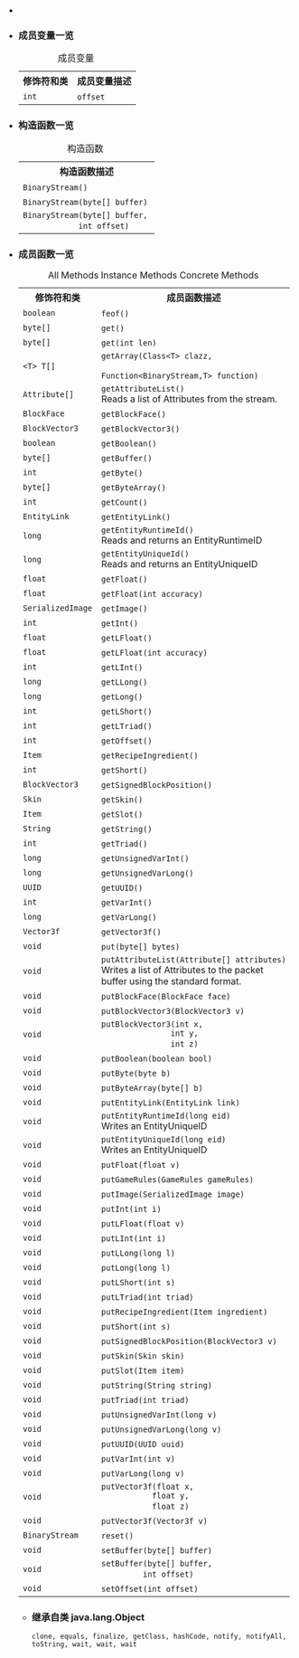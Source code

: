 <div class="summary">
<ul class="blockList">
<li class="blockList">  
<li class="blockList"><a name="field.summary">
<!--   -->
</a>
<h3>成员变量一览</h3>
<table class="memberSummary" border="0" cellpadding="3" cellspacing="0" summary="Field Summary table, listing fields, and an explanation">
<caption><span>成员变量</span><span class="tabEnd"> </span></caption>
<tr>
<th>修饰符和类</th>
<th>成员变量描述</th>
</tr>
<tr class="altColor">
<td class="colFirst"><code>int</code></td>
<td class="colLast"><code><span class="memberNameLink"><a >offset</a></span></code> </td>
</tr>
</table>
</li>
</ul>
<!-- ======== CONSTRUCTOR SUMMARY ======== -->
<ul class="blockList">
<li class="blockList"><a name="constructor.summary">
<!--   -->
</a>
<h3>构造函数一览</h3>
<table class="memberSummary" border="0" cellpadding="3" cellspacing="0" summary="Constructor Summary table, listing constructors, and an explanation">
<caption><span>构造函数</span><span class="tabEnd"> </span></caption>
<tr>
<th>构造函数描述</th>
</tr>
<tr class="altColor">
<td class="colOne"><code><span class="memberNameLink"><a >BinaryStream</a></span>()</code> </td>
</tr>
<tr class="rowColor">
<td class="colOne"><code><span class="memberNameLink"><a >BinaryStream</a></span>(byte[] buffer)</code> </td>
</tr>
<tr class="altColor">
<td class="colOne"><code><span class="memberNameLink"><a >BinaryStream</a></span>(byte[] buffer,
            int offset)</code> </td>
</tr>
</table>
</li>
</ul>
<!-- ========== METHOD SUMMARY =========== -->
<ul class="blockList">
<li class="blockList"><a name="method.summary">
<!--   -->
</a>
<h3>成员函数一览</h3>
<table class="memberSummary" border="0" cellpadding="3" cellspacing="0" summary="Method Summary table, listing methods, and an explanation">
<caption><span id="t0" class="activeTableTab"><span>All Methods</span><span class="tabEnd"> </span></span><span id="t2" class="tableTab"><span><a >Instance Methods</a></span><span class="tabEnd"> </span></span><span id="t4" class="tableTab"><span><a >Concrete Methods</a></span><span class="tabEnd"> </span></span></caption>
<tr>
<th>修饰符和类</th>
<th>成员函数描述</th>
</tr>
<tr id="i0" class="altColor">
<td class="colFirst"><code>boolean</code></td>
<td class="colLast"><code><span class="memberNameLink"><a >feof</a></span>()</code> </td>
</tr>
<tr id="i1" class="rowColor">
<td class="colFirst"><code>byte[]</code></td>
<td class="colLast"><code><span class="memberNameLink"><a >get</a></span>()</code> </td>
</tr>
<tr id="i2" class="altColor">
<td class="colFirst"><code>byte[]</code></td>
<td class="colLast"><code><span class="memberNameLink"><a >get</a></span>(int len)</code> </td>
</tr>
<tr id="i3" class="rowColor">
<td class="colFirst"><code>&lt;T&gt; T[]</code></td>
<td class="colLast"><code><span class="memberNameLink"><a >getArray</a></span>(<a  title="class or interface in java.lang">Class</a>&lt;T&gt; clazz,
        <a  title="class or interface in java.util.function">Function</a>&lt;<a  title="class in cn.nukkit.utils">BinaryStream</a>,T&gt; function)</code> </td>
</tr>
<tr id="i4" class="altColor">
<td class="colFirst"><code><a  title="class in cn.nukkit.entity">Attribute</a>[]</code></td>
<td class="colLast"><code><span class="memberNameLink"><a >getAttributeList</a></span>()</code>
<div class="block">Reads a list of Attributes from the stream.</div>
</td>
</tr>
<tr id="i5" class="rowColor">
<td class="colFirst"><code><a  title="enum in cn.nukkit.math">BlockFace</a></code></td>
<td class="colLast"><code><span class="memberNameLink"><a >getBlockFace</a></span>()</code> </td>
</tr>
<tr id="i6" class="altColor">
<td class="colFirst"><code><a  title="class in cn.nukkit.math">BlockVector3</a></code></td>
<td class="colLast"><code><span class="memberNameLink"><a >getBlockVector3</a></span>()</code> </td>
</tr>
<tr id="i7" class="rowColor">
<td class="colFirst"><code>boolean</code></td>
<td class="colLast"><code><span class="memberNameLink"><a >getBoolean</a></span>()</code> </td>
</tr>
<tr id="i8" class="altColor">
<td class="colFirst"><code>byte[]</code></td>
<td class="colLast"><code><span class="memberNameLink"><a >getBuffer</a></span>()</code> </td>
</tr>
<tr id="i9" class="rowColor">
<td class="colFirst"><code>int</code></td>
<td class="colLast"><code><span class="memberNameLink"><a >getByte</a></span>()</code> </td>
</tr>
<tr id="i10" class="altColor">
<td class="colFirst"><code>byte[]</code></td>
<td class="colLast"><code><span class="memberNameLink"><a >getByteArray</a></span>()</code> </td>
</tr>
<tr id="i11" class="rowColor">
<td class="colFirst"><code>int</code></td>
<td class="colLast"><code><span class="memberNameLink"><a >getCount</a></span>()</code> </td>
</tr>
<tr id="i12" class="altColor">
<td class="colFirst"><code><a  title="class in cn.nukkit.network.protocol.types">EntityLink</a></code></td>
<td class="colLast"><code><span class="memberNameLink"><a >getEntityLink</a></span>()</code> </td>
</tr>
<tr id="i13" class="rowColor">
<td class="colFirst"><code>long</code></td>
<td class="colLast"><code><span class="memberNameLink"><a >getEntityRuntimeId</a></span>()</code>
<div class="block">Reads and returns an EntityRuntimeID</div>
</td>
</tr>
<tr id="i14" class="altColor">
<td class="colFirst"><code>long</code></td>
<td class="colLast"><code><span class="memberNameLink"><a >getEntityUniqueId</a></span>()</code>
<div class="block">Reads and returns an EntityUniqueID</div>
</td>
</tr>
<tr id="i15" class="rowColor">
<td class="colFirst"><code>float</code></td>
<td class="colLast"><code><span class="memberNameLink"><a >getFloat</a></span>()</code> </td>
</tr>
<tr id="i16" class="altColor">
<td class="colFirst"><code>float</code></td>
<td class="colLast"><code><span class="memberNameLink"><a >getFloat</a></span>(int accuracy)</code> </td>
</tr>
<tr id="i17" class="rowColor">
<td class="colFirst"><code><a  title="class in cn.nukkit.utils">SerializedImage</a></code></td>
<td class="colLast"><code><span class="memberNameLink"><a >getImage</a></span>()</code> </td>
</tr>
<tr id="i18" class="altColor">
<td class="colFirst"><code>int</code></td>
<td class="colLast"><code><span class="memberNameLink"><a >getInt</a></span>()</code> </td>
</tr>
<tr id="i19" class="rowColor">
<td class="colFirst"><code>float</code></td>
<td class="colLast"><code><span class="memberNameLink"><a >getLFloat</a></span>()</code> </td>
</tr>
<tr id="i20" class="altColor">
<td class="colFirst"><code>float</code></td>
<td class="colLast"><code><span class="memberNameLink"><a >getLFloat</a></span>(int accuracy)</code> </td>
</tr>
<tr id="i21" class="rowColor">
<td class="colFirst"><code>int</code></td>
<td class="colLast"><code><span class="memberNameLink"><a >getLInt</a></span>()</code> </td>
</tr>
<tr id="i22" class="altColor">
<td class="colFirst"><code>long</code></td>
<td class="colLast"><code><span class="memberNameLink"><a >getLLong</a></span>()</code> </td>
</tr>
<tr id="i23" class="rowColor">
<td class="colFirst"><code>long</code></td>
<td class="colLast"><code><span class="memberNameLink"><a >getLong</a></span>()</code> </td>
</tr>
<tr id="i24" class="altColor">
<td class="colFirst"><code>int</code></td>
<td class="colLast"><code><span class="memberNameLink"><a >getLShort</a></span>()</code> </td>
</tr>
<tr id="i25" class="rowColor">
<td class="colFirst"><code>int</code></td>
<td class="colLast"><code><span class="memberNameLink"><a >getLTriad</a></span>()</code> </td>
</tr>
<tr id="i26" class="altColor">
<td class="colFirst"><code>int</code></td>
<td class="colLast"><code><span class="memberNameLink"><a >getOffset</a></span>()</code> </td>
</tr>
<tr id="i27" class="rowColor">
<td class="colFirst"><code><a  title="class in cn.nukkit.item">Item</a></code></td>
<td class="colLast"><code><span class="memberNameLink"><a >getRecipeIngredient</a></span>()</code> </td>
</tr>
<tr id="i28" class="altColor">
<td class="colFirst"><code>int</code></td>
<td class="colLast"><code><span class="memberNameLink"><a >getShort</a></span>()</code> </td>
</tr>
<tr id="i29" class="rowColor">
<td class="colFirst"><code><a  title="class in cn.nukkit.math">BlockVector3</a></code></td>
<td class="colLast"><code><span class="memberNameLink"><a >getSignedBlockPosition</a></span>()</code> </td>
</tr>
<tr id="i30" class="altColor">
<td class="colFirst"><code><a  title="class in cn.nukkit.entity.data">Skin</a></code></td>
<td class="colLast"><code><span class="memberNameLink"><a >getSkin</a></span>()</code> </td>
</tr>
<tr id="i31" class="rowColor">
<td class="colFirst"><code><a  title="class in cn.nukkit.item">Item</a></code></td>
<td class="colLast"><code><span class="memberNameLink"><a >getSlot</a></span>()</code> </td>
</tr>
<tr id="i32" class="altColor">
<td class="colFirst"><code><a  title="class or interface in java.lang">String</a></code></td>
<td class="colLast"><code><span class="memberNameLink"><a >getString</a></span>()</code> </td>
</tr>
<tr id="i33" class="rowColor">
<td class="colFirst"><code>int</code></td>
<td class="colLast"><code><span class="memberNameLink"><a >getTriad</a></span>()</code> </td>
</tr>
<tr id="i34" class="altColor">
<td class="colFirst"><code>long</code></td>
<td class="colLast"><code><span class="memberNameLink"><a >getUnsignedVarInt</a></span>()</code> </td>
</tr>
<tr id="i35" class="rowColor">
<td class="colFirst"><code>long</code></td>
<td class="colLast"><code><span class="memberNameLink"><a >getUnsignedVarLong</a></span>()</code> </td>
</tr>
<tr id="i36" class="altColor">
<td class="colFirst"><code><a  title="class or interface in java.util">UUID</a></code></td>
<td class="colLast"><code><span class="memberNameLink"><a >getUUID</a></span>()</code> </td>
</tr>
<tr id="i37" class="rowColor">
<td class="colFirst"><code>int</code></td>
<td class="colLast"><code><span class="memberNameLink"><a >getVarInt</a></span>()</code> </td>
</tr>
<tr id="i38" class="altColor">
<td class="colFirst"><code>long</code></td>
<td class="colLast"><code><span class="memberNameLink"><a >getVarLong</a></span>()</code> </td>
</tr>
<tr id="i39" class="rowColor">
<td class="colFirst"><code><a  title="class in cn.nukkit.math">Vector3f</a></code></td>
<td class="colLast"><code><span class="memberNameLink"><a >getVector3f</a></span>()</code> </td>
</tr>
<tr id="i40" class="altColor">
<td class="colFirst"><code>void</code></td>
<td class="colLast"><code><span class="memberNameLink"><a >put</a></span>(byte[] bytes)</code> </td>
</tr>
<tr id="i41" class="rowColor">
<td class="colFirst"><code>void</code></td>
<td class="colLast"><code><span class="memberNameLink"><a >putAttributeList</a></span>(<a  title="class in cn.nukkit.entity">Attribute</a>[] attributes)</code>
<div class="block">Writes a list of Attributes to the packet buffer using the standard format.</div>
</td>
</tr>
<tr id="i42" class="altColor">
<td class="colFirst"><code>void</code></td>
<td class="colLast"><code><span class="memberNameLink"><a >putBlockFace</a></span>(<a  title="enum in cn.nukkit.math">BlockFace</a> face)</code> </td>
</tr>
<tr id="i43" class="rowColor">
<td class="colFirst"><code>void</code></td>
<td class="colLast"><code><span class="memberNameLink"><a >putBlockVector3</a></span>(<a  title="class in cn.nukkit.math">BlockVector3</a> v)</code> </td>
</tr>
<tr id="i44" class="altColor">
<td class="colFirst"><code>void</code></td>
<td class="colLast"><code><span class="memberNameLink"><a >putBlockVector3</a></span>(int x,
               int y,
               int z)</code> </td>
</tr>
<tr id="i45" class="rowColor">
<td class="colFirst"><code>void</code></td>
<td class="colLast"><code><span class="memberNameLink"><a >putBoolean</a></span>(boolean bool)</code> </td>
</tr>
<tr id="i46" class="altColor">
<td class="colFirst"><code>void</code></td>
<td class="colLast"><code><span class="memberNameLink"><a >putByte</a></span>(byte b)</code> </td>
</tr>
<tr id="i47" class="rowColor">
<td class="colFirst"><code>void</code></td>
<td class="colLast"><code><span class="memberNameLink"><a >putByteArray</a></span>(byte[] b)</code> </td>
</tr>
<tr id="i48" class="altColor">
<td class="colFirst"><code>void</code></td>
<td class="colLast"><code><span class="memberNameLink"><a >putEntityLink</a></span>(<a  title="class in cn.nukkit.network.protocol.types">EntityLink</a> link)</code> </td>
</tr>
<tr id="i49" class="rowColor">
<td class="colFirst"><code>void</code></td>
<td class="colLast"><code><span class="memberNameLink"><a >putEntityRuntimeId</a></span>(long eid)</code>
<div class="block">Writes an EntityUniqueID</div>
</td>
</tr>
<tr id="i50" class="altColor">
<td class="colFirst"><code>void</code></td>
<td class="colLast"><code><span class="memberNameLink"><a >putEntityUniqueId</a></span>(long eid)</code>
<div class="block">Writes an EntityUniqueID</div>
</td>
</tr>
<tr id="i51" class="rowColor">
<td class="colFirst"><code>void</code></td>
<td class="colLast"><code><span class="memberNameLink"><a >putFloat</a></span>(float v)</code> </td>
</tr>
<tr id="i52" class="altColor">
<td class="colFirst"><code>void</code></td>
<td class="colLast"><code><span class="memberNameLink"><a >putGameRules</a></span>(<a  title="class in cn.nukkit.level">GameRules</a> gameRules)</code> </td>
</tr>
<tr id="i53" class="rowColor">
<td class="colFirst"><code>void</code></td>
<td class="colLast"><code><span class="memberNameLink"><a >putImage</a></span>(<a  title="class in cn.nukkit.utils">SerializedImage</a> image)</code> </td>
</tr>
<tr id="i54" class="altColor">
<td class="colFirst"><code>void</code></td>
<td class="colLast"><code><span class="memberNameLink"><a >putInt</a></span>(int i)</code> </td>
</tr>
<tr id="i55" class="rowColor">
<td class="colFirst"><code>void</code></td>
<td class="colLast"><code><span class="memberNameLink"><a >putLFloat</a></span>(float v)</code> </td>
</tr>
<tr id="i56" class="altColor">
<td class="colFirst"><code>void</code></td>
<td class="colLast"><code><span class="memberNameLink"><a >putLInt</a></span>(int i)</code> </td>
</tr>
<tr id="i57" class="rowColor">
<td class="colFirst"><code>void</code></td>
<td class="colLast"><code><span class="memberNameLink"><a >putLLong</a></span>(long l)</code> </td>
</tr>
<tr id="i58" class="altColor">
<td class="colFirst"><code>void</code></td>
<td class="colLast"><code><span class="memberNameLink"><a >putLong</a></span>(long l)</code> </td>
</tr>
<tr id="i59" class="rowColor">
<td class="colFirst"><code>void</code></td>
<td class="colLast"><code><span class="memberNameLink"><a >putLShort</a></span>(int s)</code> </td>
</tr>
<tr id="i60" class="altColor">
<td class="colFirst"><code>void</code></td>
<td class="colLast"><code><span class="memberNameLink"><a >putLTriad</a></span>(int triad)</code> </td>
</tr>
<tr id="i61" class="rowColor">
<td class="colFirst"><code>void</code></td>
<td class="colLast"><code><span class="memberNameLink"><a >putRecipeIngredient</a></span>(<a  title="class in cn.nukkit.item">Item</a> ingredient)</code> </td>
</tr>
<tr id="i62" class="altColor">
<td class="colFirst"><code>void</code></td>
<td class="colLast"><code><span class="memberNameLink"><a >putShort</a></span>(int s)</code> </td>
</tr>
<tr id="i63" class="rowColor">
<td class="colFirst"><code>void</code></td>
<td class="colLast"><code><span class="memberNameLink"><a >putSignedBlockPosition</a></span>(<a  title="class in cn.nukkit.math">BlockVector3</a> v)</code> </td>
</tr>
<tr id="i64" class="altColor">
<td class="colFirst"><code>void</code></td>
<td class="colLast"><code><span class="memberNameLink"><a >putSkin</a></span>(<a  title="class in cn.nukkit.entity.data">Skin</a> skin)</code> </td>
</tr>
<tr id="i65" class="rowColor">
<td class="colFirst"><code>void</code></td>
<td class="colLast"><code><span class="memberNameLink"><a >putSlot</a></span>(<a  title="class in cn.nukkit.item">Item</a> item)</code> </td>
</tr>
<tr id="i66" class="altColor">
<td class="colFirst"><code>void</code></td>
<td class="colLast"><code><span class="memberNameLink"><a >putString</a></span>(<a  title="class or interface in java.lang">String</a> string)</code> </td>
</tr>
<tr id="i67" class="rowColor">
<td class="colFirst"><code>void</code></td>
<td class="colLast"><code><span class="memberNameLink"><a >putTriad</a></span>(int triad)</code> </td>
</tr>
<tr id="i68" class="altColor">
<td class="colFirst"><code>void</code></td>
<td class="colLast"><code><span class="memberNameLink"><a >putUnsignedVarInt</a></span>(long v)</code> </td>
</tr>
<tr id="i69" class="rowColor">
<td class="colFirst"><code>void</code></td>
<td class="colLast"><code><span class="memberNameLink"><a >putUnsignedVarLong</a></span>(long v)</code> </td>
</tr>
<tr id="i70" class="altColor">
<td class="colFirst"><code>void</code></td>
<td class="colLast"><code><span class="memberNameLink"><a >putUUID</a></span>(<a  title="class or interface in java.util">UUID</a> uuid)</code> </td>
</tr>
<tr id="i71" class="rowColor">
<td class="colFirst"><code>void</code></td>
<td class="colLast"><code><span class="memberNameLink"><a >putVarInt</a></span>(int v)</code> </td>
</tr>
<tr id="i72" class="altColor">
<td class="colFirst"><code>void</code></td>
<td class="colLast"><code><span class="memberNameLink"><a >putVarLong</a></span>(long v)</code> </td>
</tr>
<tr id="i73" class="rowColor">
<td class="colFirst"><code>void</code></td>
<td class="colLast"><code><span class="memberNameLink"><a >putVector3f</a></span>(float x,
           float y,
           float z)</code> </td>
</tr>
<tr id="i74" class="altColor">
<td class="colFirst"><code>void</code></td>
<td class="colLast"><code><span class="memberNameLink"><a >putVector3f</a></span>(<a  title="class in cn.nukkit.math">Vector3f</a> v)</code> </td>
</tr>
<tr id="i75" class="rowColor">
<td class="colFirst"><code><a  title="class in cn.nukkit.utils">BinaryStream</a></code></td>
<td class="colLast"><code><span class="memberNameLink"><a >reset</a></span>()</code> </td>
</tr>
<tr id="i76" class="altColor">
<td class="colFirst"><code>void</code></td>
<td class="colLast"><code><span class="memberNameLink"><a >setBuffer</a></span>(byte[] buffer)</code> </td>
</tr>
<tr id="i77" class="rowColor">
<td class="colFirst"><code>void</code></td>
<td class="colLast"><code><span class="memberNameLink"><a >setBuffer</a></span>(byte[] buffer,
         int offset)</code> </td>
</tr>
<tr id="i78" class="altColor">
<td class="colFirst"><code>void</code></td>
<td class="colLast"><code><span class="memberNameLink"><a >setOffset</a></span>(int offset)</code> </td>
</tr>
</table>
<ul class="blockList">
<li class="blockList"><a name="methods.inherited.from.class.java.lang.Object">
<!--   -->
</a>
<h3>继承自类 java.lang.<a  title="class or interface in java.lang">Object</a></h3>
<code><a  title="class or interface in java.lang">clone</a>, <a  title="class or interface in java.lang">equals</a>, <a  title="class or interface in java.lang">finalize</a>, <a  title="class or interface in java.lang">getClass</a>, <a  title="class or interface in java.lang">hashCode</a>, <a  title="class or interface in java.lang">notify</a>, <a  title="class or interface in java.lang">notifyAll</a>, <a  title="class or interface in java.lang">toString</a>, <a  title="class or interface in java.lang">wait</a>, <a  title="class or interface in java.lang">wait</a>, <a  title="class or interface in java.lang">wait</a></code></li>
</ul>
</li>
</ul>
</li>
</ul>
</div>
